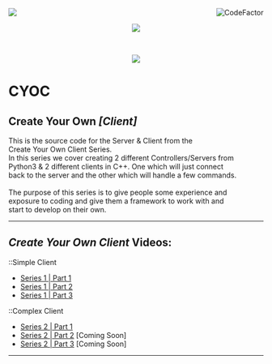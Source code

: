 <img align="left" src="https://img.shields.io/badge/Author-s1l3nt78-blueviolet"><a href="https://www.codefactor.io/repository/github/s1l3nt78/CYOC"><img align="right" src="https://www.codefactor.io/repository/github/s1l3nt78/CYOC/badge" alt="CodeFactor" /></a><br/>
<p align="center"><img align="center" src="https://img.shields.io/badge/-The_Dead_Bunny_Collective-green"></p>
<br />
<p align="center">
	<img align="center" src="https://raw.githubusercontent.com/s1l3nt78/CYOC/.vscode/img.png">
 </p>
 
# CYOC
## Create Your Own *[Client]*

This is the source code for the Server & Client from the<br />
Create Your Own Client Series.<br />
In this series we cover creating 2 different Controllers/Servers from<br />
Python3 & 2 different clients in C++. One which will just connect<br />
back to the server and the other which will handle a few commands.<br />
<br />
The purpose of this series is to give people some experience and <br />
exposure to coding and give them a framework to work with and <br />
start to develop on their own.<br />

------------------------------------------------------------------------

## <em>Create Your Own Client</em> Videos:
::Simple Client
- <a href="https://youtu.be/GPJ2EGPMMo8">Series 1 | Part 1</a>
- <a href="https://youtu.be/YcGC0PIq23k">Series 1 | Part 2</a>
- <a href="https://youtu.be/Au1_-lE2AUs">Series 1 | Part 3</a>

::Complex Client
- <a href="https://youtu.be/E2CjFsSqd5I">Series 2 | Part 1</a>
- <a href="#">Series 2 | Part 2</a> [Coming Soon]
- <a href="#">Series 2 | Part 3</a> [Coming Soon]

------------------------------------------------------------------------
